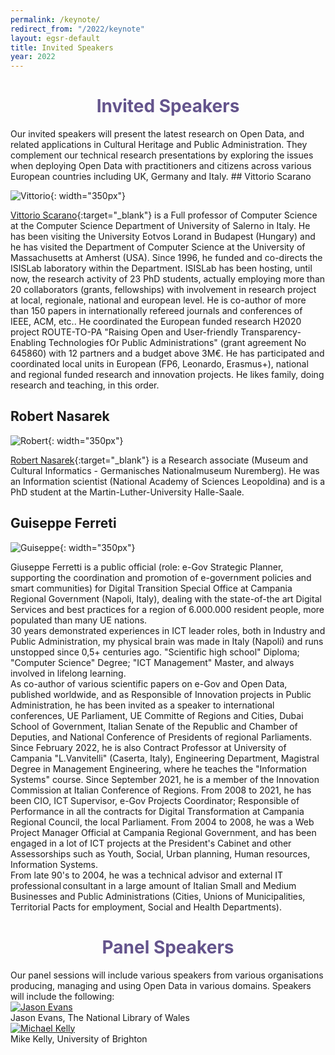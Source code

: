 ```yaml
---
permalink: /keynote/
redirect_from: "/2022/keynote"
layout: egsr-default
title: Invited Speakers
year: 2022
---
```


<h1 align="center" style="color:#64548C;"> Invited Speakers </h1>
Our invited speakers will present the latest research on Open Data, and related applications in Cultural Heritage and Public Administration. They complement our technical research presentations by exploring the issues when deploying Open Data with practitioners and citizens across various European countries including UK, Germany and Italy.
## Vittorio Scarano

![Vittorio](https://docenti.unisa.it/uploads/rescue/foto/001717.jpg){: width="350px"}

[Vittorio Scarano](https://docenti.unisa.it/001717/en/home){:target="_blank"} is a Full professor of Computer Science at the Computer Science Department of University of Salerno in Italy. 
He has been visiting the University Eotvos Lorand in Budapest (Hungary) and he has visited the Department of Computer Science at the University of Massachusetts at Amherst (USA).
Since 1996, he  funded and co-directs the ISISLab laboratory within the Department. ISISLab has been hosting, until now, the research activity of 23 PhD students, actually employing more than 20 collaborators (grants, fellowships) with involvement in research project at local, regionale, national and european level. 
He is co-author of more than 150 papers in internationally refereed journals and conferences of IEEE, ACM, etc..
He coordinated the European funded research H2020 project ROUTE-TO-PA "Raising Open and User-friendly Transparency-Enabling Technologies fOr Public Administrations" (grant agreement No 645860) with 12 partners and a budget above 3M€. He has participated and coordinated local units in European (FP6, Leonardo, Erasmus+), national and regional funded research and innovation projects.
He likes family, doing research and teaching, in this order.


## Robert Nasarek
<!-- ### Title: Infrastructures of knowledge: Two perspectives on linked open data in the field of Germany’s cultural heritage. -->
![Robert](https://avatars.githubusercontent.com/u/29227376?v=4){: width="350px"}

[Robert Nasarek](https://www.geschichte.uni-halle.de/mitarbeiter/nasarek/){:target="_blank"} is a Research associate (Museum and Cultural Informatics - Germanisches Nationalmuseum Nuremberg). He was an Information scientist (National Academy of Sciences Leopoldina) and is a PhD student at the Martin-Luther-University Halle-Saale.

<!-- ![Vittorio](https://docenti.unisa.it/uploads/rescue/foto/001717.jpg){: width="350px"} -->

<!-- ### Title: Co-creation of Open Data: Open Data of the citizens, by the citizens, for the citizens!
 
Open data is data that is freely available to everyone to use and republish as they wish, without any kind of restrictions, be it copyright, patents or any other mechanisms of control. It is recently become a very important innovation for the Public Administration and citizens in order to improve the transparency and the awareness of the relationship government-citizens.

The seminar will describe the experiences generated by the EU H2020 Project ROUTE-TO-PA,  multidisciplinary innovation project, that, by combining expertise and research in the fields of e-government, computer science, learning science and economy, is aiming at improving the impact, towards citizens and within society, of ICT-based technology platforms for transparency.

The main objective of the project was to improve the engagement of citizens by making them able to socially interact over open data, by forming or joining existing online communities that share common interest and discuss common issues of relevance to local policy, service delivery, and regulation; citizens are also empowered to co-create open datasets, thereby becoming authors and actors in the Open Data ecosystem, rather than simple (maybe even advanced) users.

We will illustrate the guidelines of the project, the Social Platform for Open Data (SPOD) created by the project and several examples of real communities that are using the outcomes of the project, even 3 years after the end of the project. In particular we will describe the experience of HETOR (www.hetor.it) where communities are collectively creating knowledge (in the form of open datasets) about the local cultural heritage, collecting materials, oral traditions, and recollections of their local history. Finally we will explore how, by using Linked Open Data, it is possible to simply create a Virtual Exhibition from personalized requirements.

Acknowledgments: Most part of the work was supported by the grant of EU Horizon 2020 project ROUTE-TO-PA. We thank all the researchers of the ROUTE-TO-PA project for very interesting and useful discussions. We also thank all the participants of the project and all the citizens and organizations that collaborated in the use cases. -->

## Guiseppe Ferreti
<!-- ### Title: Infrastructures of knowledge: Two perspectives on linked open data in the field of Germany’s cultural heritage. -->
![Guiseppe](https://www.theinnovationgroup.it/wp-content/uploads/2019/09/Ferretti.jpg){: width="350px"}

Giuseppe Ferretti is a public official (role: e-Gov Strategic Planner, supporting the coordination and promotion of e-government policies and smart communities) for Digital Transition Special Office at Campania Regional Government (Napoli, Italy), dealing with the state-of-the art Digital Services and best practices for a region of 6.000.000 resident people, more populated than many UE nations.  
30 years demonstrated experiences in ICT leader roles, both in Industry and Public Administration, my physical brain was made in Italy (Napoli) and runs unstopped since 0,5+ centuries ago. 
"Scientific high school" Diploma; "Computer Science" Degree; "ICT Management" Master, and always involved in lifelong learning.  
As co-author of various scientific papers on e-Gov and Open Data, published worldwide, and as Responsible of Innovation projects in Public Administration, he has been invited as a speaker to international conferences, UE Parliament, UE Committe of Regions and Cities, Dubai School of Government, Italian Senate of the Republic and Chamber of Deputies, and National Conference of Presidents of regional Parliaments.  
Since February 2022, he is also Contract Professor at University of Campania "L.Vanvitelli" (Caserta, Italy), Engineering Department, Magistral Degree in Management Engineering, where he teaches the "Information Systems" course. 
Since September 2021, he is a member of the Innovation Commission at Italian Conference of Regions. 
From 2008 to 2021, he has been CIO, ICT Supervisor, e-Gov Projects Coordinator; Responsible of Performance in all the contracts for Digital Transformation at Campania Regional Council, the local Parliament. 
From 2004 to 2008, he was a Web Project Manager Official at Campania Regional Government, and has been engaged in a lot of ICT projects at the President's Cabinet and other Assessorships such as Youth, Social, Urban planning, Human resources, Information Systems.   
From late 90's to 2004, he was a technical advisor and external IT professional consultant in a large amount of Italian Small and Medium Businesses and Public Administrations (Cities, Unions of Municipalities, Territorial Pacts for employment, Social and Health Departments).


<h1 align="center" style="color:#64548C;"> Panel Speakers </h1>
Our panel sessions will include various speakers from various organisations producing, managing and using Open Data in various domains. Speakers will include the following:

<!-- <div class="gallery">
  <a target="_blank" href="https://wikimedia.org.uk/wiki/User:Richard_Nevell_(WMUK)">
    <img src="../img/2022/richard.jpg" alt="RichardNevell">
  </a>
  <div class="desc">Richard Nevell, Wikimedia UK</div>
</div> -->
<div class="gallery">
  <a target="_blank" href="https://openuk.uk/profiles/jason-evans/">
    <img src="https://upload.wikimedia.org/wikipedia/commons/d/dd/Jason_Evans.jpg" alt="Jason Evans">
  </a>
  <div class="desc">Jason Evans, The National Library of Wales</div>
</div>
<div class="gallery">
  <a target="_blank" href="https://www.ucl.ac.uk/seaha-cdt/people/mike-kelly">
    <img src="https://www.ucl.ac.uk/seaha-cdt/sites/seaha_cdt/files/styles/small_image/public/mike_kelly_800x500.jpg?itok=NTtUsQnZ" alt="Michael Kelly">
  </a>
  <div class="desc">Mike Kelly, University of Brighton</div>
</div>